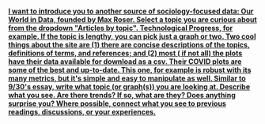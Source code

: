 #### [I want to introduce you to another source of sociology-focused data: Our World in Data, founded by Max Roser. Select a topic you are curious about from the dropdown "Articles by topic". Technological Progress, for example. If the topic is lengthy, you can pick just a graph or two. Two cool things about the site are (1) there are concise descriptions of the topics, definitions of terms, and references; and (2) most ( if not all) the plots have their data available for download as a csv. Their COVID plots are some of the best and up-to-date. This one, for example is robust with its many metrics, but it's simple and easy to manipulate as well. Similar to 9/30's essay, write what topic (or graph(s)) you are looking at. Describe what you see. Are there trends? If so, what are they? Does anything surprise you? Where possible, connect what you see to previous readings, discussions, or your experiences.](https://ourworldindata.org/happiness-and-life-satisfaction)
